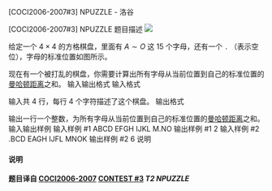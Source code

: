 



[COCI2006-2007#3] NPUZZLE - 洛谷














[COCI2006-2007#3] NPUZZLE
题目描述
![](https://cdn.luogu.com.cn/upload/image_hosting/tiliraoh.png)

给定一个 $4\times 4$ 的方格棋盘，里面有 $A\sim O$ 这 $15$ 个字母，还有一个 `.` （表示空位），字母的标准位置如图所示。

现在有一个被打乱的棋盘，你需要计算出所有字母从当前位置到自己的标准位置的[曼哈顿距离](https://baike.baidu.com/item/%E6%9B%BC%E5%93%88%E9%A1%BF%E8%B7%9D%E7%A6%BB/743092?fr=aladdin)之和。
输入输出格式
输入格式

输入共 $4$ 行，每行 $4$ 个字符描述了这个棋盘。
输出格式

输出一行一个整数，为所有字母从当前位置到自己的标准位置的[曼哈顿距离](https://baike.baidu.com/item/%E6%9B%BC%E5%93%88%E9%A1%BF%E8%B7%9D%E7%A6%BB/743092?fr=aladdin)之和。
输入输出样例
输入样例 #1
ABCD
EFGH
IJKL
M.NO 
输出样例 #1
2
输入样例 #2
.BCD
EAGH
IJFL
MNOK 
输出样例 #2
6
说明
#### 说明

**题目译自 [COCI2006-2007](https://hsin.hr/coci/archive/2006_2007/) [CONTEST #3](https://hsin.hr/coci/archive/2006_2007/contest3_tasks.pdf) *T2 NPUZZLE***






